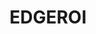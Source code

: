 ---
lastmod: '2025-04-06T06:05:20+00:00'
latitude: -30.413331
layout: suburb
longitude: 149.767538
postcode: '2390'
state: NSW
title: EDGEROI
url: /nsw/edgeroi/
---